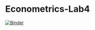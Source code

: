 # Econometrics-Lab4
[![Binder](https://mybinder.org/badge_logo.svg)](https://mybinder.org/v2/gh/realgjl/Econometrics-Lab4/HEAD)
